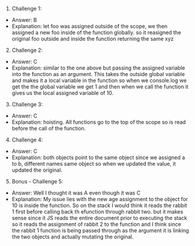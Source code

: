 1. Challenge 1:

- Answer: B
- Explanation:
  let foo was assigned outside of the scope, we then assigned a new foo inside of the
  function globally. so it reasigned the original foo outside and inside the function returning the same xyz

2. Challenge 2:

- Answer: C
- Explanation:
  similar to the one above but passing the assigned variable into the function as an argument. This takes the outside global variable and makes it a local variable in the function so when we console.log we get the the global variable we get 1 and then when we call the function it gives us the local assigned variable of 10.

3. Challenge 3:

- Answer: C
- Explanation:
  hoisting. All functions go to the top of the scope so is read before the call of the function.

4. Challenge 4:

- Answer: C
- Explanation: both objects point to the same object since we assigned a to b, different names same object so when we updated the value, it updated the original.

5. Bonus - Challenge 5:

- Answer: Well I thought it was A even though it was C
- Explanation:
  My issue lies with the new age assignment to the object for 10 is inside the function. So on the stack I would think it reads the rabbit 1 first before calling back th efunction through rabbit two. but it makes sense since it JS reads the entire document prior to executing the stack so it reads the assignment of rabbit 2 to the function and I think since the rabbit 1 function is being passed through as the argument it is linking the two objects and actually mutating the original.

